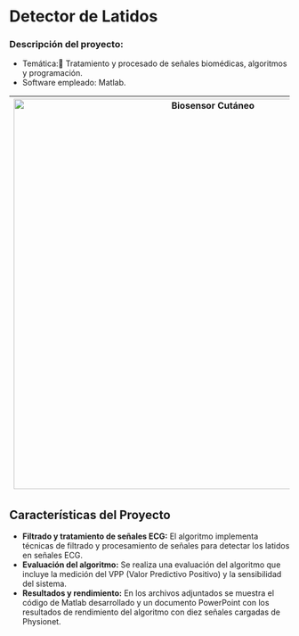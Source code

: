 # Detector de Latidos

### **Descripción del proyecto:**
  - Temática:💓 Tratamiento y procesado de señales biomédicas, algoritmos y programación.
  - Software empleado: Matlab.

| <img src="https://user-images.githubusercontent.com/79250883/250925316-f8af79e3-756c-47a4-a4f2-22d3f7bcd382.png" alt="Biosensor Cutáneo" width="700" height="auto"> | Algoritmo para la detección de latidos en señales ECG mediante su filtrado y posterior tratamiento. El sistema cuenta también con una evaluación del algoritmo en la que se incluye su Valor Predictivo Positivo y sensibilidad. |
|---|---|

## Características del Proyecto

- **Filtrado y tratamiento de señales ECG:** El algoritmo implementa técnicas de filtrado y procesamiento de señales para detectar los latidos en señales ECG.
- **Evaluación del algoritmo:** Se realiza una evaluación del algoritmo que incluye la medición del VPP (Valor Predictivo Positivo) y la sensibilidad del sistema.
- **Resultados y rendimiento:** En los archivos adjuntados se muestra el código de Matlab desarrollado y un documento PowerPoint con los resultados de rendimiento del algoritmo con diez señales cargadas de Physionet.


